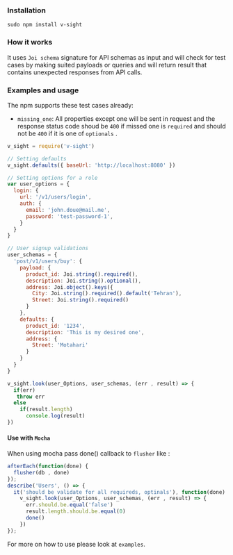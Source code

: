 ### Installation
```
sudo npm install v-sight
```
### How it works
It uses `Joi schema` signature for API schemas as input and will check for test cases by making suited payloads or queries and will return result that contains unexpected responses from API calls.

### Examples and usage
The npm supports these test cases already:
* `missing_one`: All properties except one will be sent in request and the response status code shoud be `400` if missed one is `required` and should not be `400` if it is one of `optionals` .

```javascript
v_sight = require('v-sight')

// Setting defaults
v_sight.defaults({ baseUrl: 'http://localhost:8080' })

// Setting options for a role
var user_options = {
  login: {
    url: '/v1/users/login',
    auth: {
      email: 'john.doue@mail.me',
      password: 'test-password-1',
    }
  }
}

// User signup validations
user_schemas = {
  'post/v1/users/buy': {
    payload: {
      product_id: Joi.string().required(),
      description: Joi.string().optional(),
      address: Joi.object().keys({
        City: Joi.string().required().default('Tehran'),
        Street: Joi.string().required()
      }
    },
    defaults: {
      product_id: '1234',
      description: 'This is my desired one',
      address: {
        Street: 'Motahari'
      }
    }
  }
}

v_sight.look(user_Options, user_schemas, (err , result) => {
  if(err)
   throw err
  else
    if(result.length)
      console.log(result)
})
```
#### Use with `Mocha`
When using mocha pass done() callback to `flusher` like :
```javascript
afterEach(function(done) {
  flusher(db , done)
});
describe('Users', () => {
  it('should be validate for all requireds, optinals'), function(done) {
    v_sight.look(user_Options, user_schemas, (err , result) => {
      err.should.be.equal('false')
      result.length.should.be.equal(0)
      done()
    })
});
```
For more on how to use please look at `examples`.
